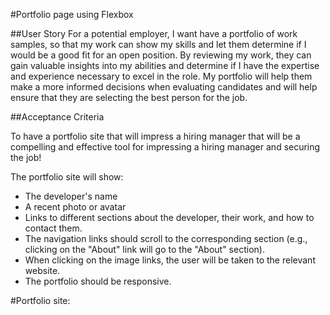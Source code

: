 #Portfolio page using Flexbox

##User Story
For a potential employer, I want have a portfolio of work samples, so that my work can show my skills and let them determine if I would be a good fit for an open position. By reviewing my work, they can gain valuable insights into my abilities and determine if I have the expertise and experience necessary to excel in the role. My portfolio will help them make a more informed decisions when evaluating candidates and will help ensure that they are selecting the best person for the job.

##Acceptance Criteria

To have a portfolio site that will impress a hiring manager that will be a compelling and effective tool for impressing a hiring manager and securing the job!

The portfolio site will show:

- The developer's name
- A recent photo or avatar
- Links to different sections about the developer, their work, and how to contact them.
- The navigation links should scroll to the corresponding section (e.g., clicking on the "About" link will go to the "About" section).
- When clicking on the image links, the user will be taken to the relevant website.
- The portfolio should be responsive.

#Portfolio site:
